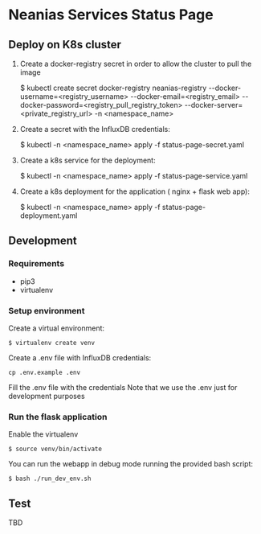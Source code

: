 # Neanias Services Status Page

## Deploy on K8s cluster

1. Create a docker-registry secret in order to allow the cluster to pull the image


    $ kubectl create secret docker-registry neanias-registry --docker-username=<registry_username> --docker-email=<registry_email> --docker-password=<registry_pull_registry_token>
    --docker-server=<private_registry_url> -n <namespace_name>

2. Create a secret with the InfluxDB credentials:

    $ kubectl -n <namespace_name> apply -f status-page-secret.yaml

3. Create a k8s service for the deployment:

    $ kubectl -n <namespace_name> apply -f status-page-service.yaml

4. Create a k8s deployment for the application ( nginx + flask web app):

    $ kubectl -n <namespace_name> apply -f status-page-deployment.yaml

## Development

### Requirements

- pip3
- virtualenv

### Setup environment

Create a virtual environment:

    $ virtualenv create venv

Create a .env file with InfluxDB credentials:

    cp .env.example .env

Fill the .env file with the credentials
Note that we use the .env just for development purposes

### Run the flask application

Enable the virtualenv

    $ source venv/bin/activate

You can run the webapp in debug mode running the provided bash script:

    $ bash ./run_dev_env.sh


## Test
TBD

